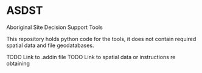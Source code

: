 # ASDST
Aboriginal Site Decision Support Tools

This repository holds python code for the tools, it does not contain required spatial data and file geodatabases.

TODO Link to .addin file
TODO Link to spatial data or instructions re obtaining
